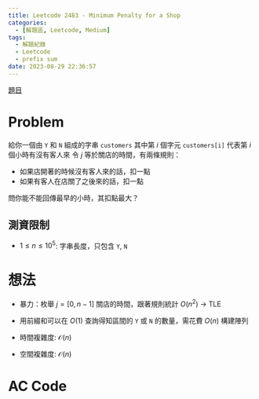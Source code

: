 ```yaml
---
title: Leetcode 2483 - Minimum Penalty for a Shop
categories:
  - [解題區, Leetcode, Medium]
tags:
  - 解題紀錄
  - Leetcode
  - prefix sum
date: 2023-08-29 22:36:57
---
```


[題目](https://leetcode.com/problems/minimum-penalty-for-a-shop/description/)

# Problem

給你一個由 `Y` 和 `N` 組成的字串 `customers` 其中第 $i$ 個字元 `customers[i]` 代表第 $i$ 個小時有沒有客人來
令 $j$ 等於關店的時間，有兩條規則：

- 如果店開著的時候沒有客人來的話，扣一點
- 如果有客人在店關了之後來的話，扣一點

問你能不能回傳最早的小時，其扣點最大？

## 測資限制

- $1 \le n \le 10^5$: 字串長度，只包含 `Y`, `N`

# 想法

- 暴力：枚舉 $j=[0, n-1]$ 關店的時間，跟著規則統計 $O(n^2)$ -> TLE
- 用前綴和可以在 $O(1)$ 查詢得知區間的 `Y` 或 `N` 的數量，需花費 $O(n)$ 構建陣列

- 時間複雜度: $\mathcal{O}(n)$
- 空間複雜度: $\mathcal{O}(n)$

# AC Code

<script src="https://emgithub.com/embed-v2.js?target=https%3A%2F%2Fgithub.com%2Froy4801%2Fsolved_problems%2Fblob%2Fmaster%2Fleetcode%2F2483.cpp%23L18-L53&style=github&type=code&showBorder=on&showLineNumbers=on&showFileMeta=on&showFullPath=on&showCopy=on"></script>

<!--# 賞析


# 心得-->

